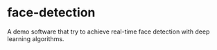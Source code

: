 # face-detection
A demo software that try to achieve real-time face detection with deep learning algorithms.
